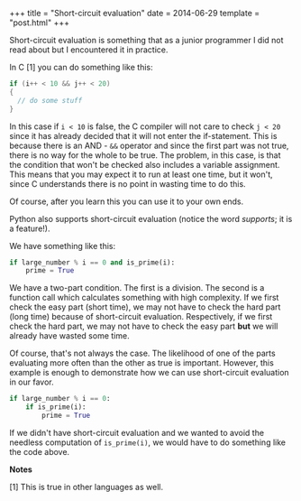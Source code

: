 +++
title = "Short-circuit evaluation"
date = 2014-06-29
template = "post.html"
+++

Short-circuit evaluation is something that as a junior programmer I did not read about but I encountered it in practice.

In C [1] you can do something like this:

```c
if (i++ < 10 && j++ < 20)
{
  // do some stuff
}
```

In this case if `i < 10` is false, the C compiler will not care to check `j < 20` since it has already decided that it will not enter the if-statement. This is because there is an AND - `&&` operator and since the first part was not true, there is no way for the whole to be true. The problem, in this case, is that the condition that won't be checked also includes a variable assignment. This means that you may expect it to run at least one time, but it won't, since C understands there is no point in wasting time to do this.

Of course, after you learn this you can use it to your own ends.

Python also supports short-circuit evaluation (notice the word *supports*; it is a feature!).

We have something like this:

```python
if large_number % i == 0 and is_prime(i):
    prime = True
```

We have a two-part condition. The first is a division. The second is a function call which calculates something with high complexity. If we first check the easy part (short time), we may not have to check the hard part (long time) because of short-circuit evaluation. Respectively, if we first check the hard part, we may not have to check the easy part **but** we will already have wasted some time.

Of course, that's not always the case. The likelihood of one of the parts evaluating more often than the other as true is important. However, this example is enough to demonstrate how we can use short-circuit evaluation in our favor.

```python
if large_number % i == 0:
    if is_prime(i):
        prime = True
```

If we didn't have short-circuit evaluation and we wanted to avoid the needless computation of `is_prime(i)`, we would have to do something like the code above.

<div class="notes-separator"></div>

**Notes**

[1] This is true in other languages as well.
